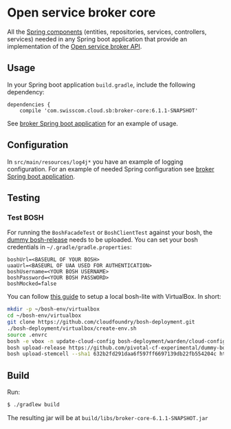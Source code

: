 # Open service broker core

All the [Spring components](https://spring.io/projects/spring-framework) 
(entities, repositories, services, controllers, services) needed in any
 Spring boot application that provide an implementation of the 
 [Open service broker API](https://github.com/openservicebrokerapi/servicebroker/blob/v2.11/spec.md).
  
 
## Usage
In your Spring boot application `build.gradle`, include the following dependency:
```$groovy
dependencies {
    compile 'com.swisscom.cloud.sb:broker-core:6.1.1-SNAPSHOT'
```

See [broker Spring boot application](https://github.com/swisscom/open-service-broker/tree/develop/broker) for
an example of usage.

## Configuration 
In `src/main/resources/log4j*` you have an example of logging configuration. For an example of needed 
Spring configuration see [broker Spring boot application](https://github.com/swisscom/open-service-broker/tree/develop/broker).

## Testing

### Test BOSH
For running the `BoshFacadeTest` or `BoshClientTest` against your bosh, the
[dummy bosh-release](https://github.com/pivotal-cf-experimental/dummy-boshrelease) needs to be uploaded.
You can set your bosh credentials in `~/.gradle/gradle.properties`:
```
boshUrl=<BASEURL OF YOUR BOSH>
uaaUrl=<BASEURL OF UAA USED FOR AUTHENTICATION>
boshUsername=<YOUR BOSH USERNAME>
boshPassword=<YOUR BOSH PASSWORD>
boshMocked=false
```

You can follow [this guide](https://bosh.io/docs/quick-start/) to setup a local bosh-lite with VirtualBox. In short:
```bash
mkdir -p ~/bosh-env/virtualbox
cd ~/bosh-env/virtualbox
git clone https://github.com/cloudfoundry/bosh-deployment.git
./bosh-deployment/virtualbox/create-env.sh
source .envrc
bosh -e vbox -n update-cloud-config bosh-deployment/warden/cloud-config.yml
bosh upload-release https://github.com/pivotal-cf-experimental/dummy-boshrelease/releases/download/v2/dummy-2.tgz
bosh upload-stemcell --sha1 632b2fd291daa6f597ff6697139db22fb554204c https://bosh.io/d/stemcells/bosh-warden-boshlite-ubuntu-xenial-go_agent?v=315.13
```

## Build
Run:
```bash
$ ./gradlew build
```

The resulting jar will be at `build/libs/broker-core-6.1.1-SNAPSHOT.jar`